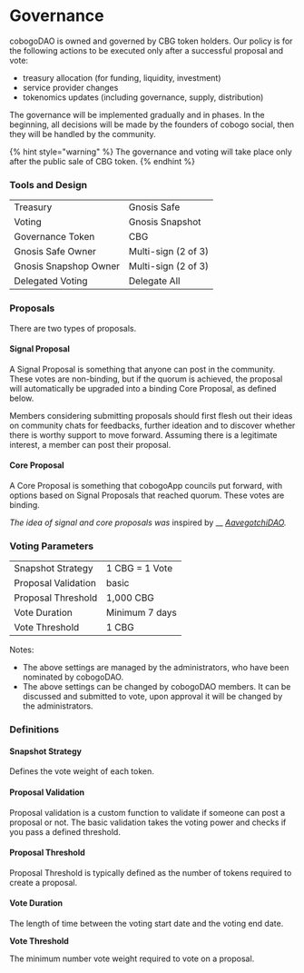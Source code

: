 # Governance

cobogoDAO is owned and governed by CBG token holders. Our policy is for the following actions to be executed only after a successful proposal and vote:

* treasury allocation (for funding, liquidity, investment)
* service provider changes
* tokenomics updates (including governance, supply, distribution)

The governance will be implemented gradually and in phases. In the beginning, all decisions will be made by the founders of cobogo social, then they will be handled by the community.

{% hint style="warning" %}
The governance and voting will take place only after the public sale of CBG token.
{% endhint %}

### Tools and Design

|                       |                     |
| --------------------- | ------------------- |
| Treasury              | Gnosis Safe         |
| Voting                | Gnosis Snapshot     |
| Governance Token      | CBG                 |
| Gnosis Safe Owner     | Multi-sign (2 of 3) |
| Gnosis Snapshop Owner | Multi-sign (2 of 3) |
| Delegated Voting      | Delegate All        |

### Proposals

There are two types of proposals.

#### Signal Proposal

A Signal Proposal is something that anyone can post in the community. These votes are non-binding, but if the quorum is achieved, the proposal will automatically be upgraded into a binding Core Proposal, as defined below.

Members considering submitting proposals should first flesh out their ideas on community chats for feedbacks, further ideation and to discover whether there is worthy support to move forward. Assuming there is a legitimate interest, a member can post their proposal.

#### Core Proposal

A Core Proposal is something that cobogoApp councils put forward, with options based on Signal Proposals that reached quorum. These votes are binding.

_The idea of signal and core proposals was_ inspired by __ [_AavegotchiDAO_](https://aavegotchi.medium.com/scaling-aavegotchidao-c7e589de0333)_._

### Voting Parameters

|                     |                |
| ------------------- | -------------- |
| Snapshot Strategy   | 1 CBG = 1 Vote |
| Proposal Validation | basic          |
| Proposal Threshold  | 1,000 CBG      |
| Vote Duration       | Minimum 7 days |
| Vote Threshold      | 1 CBG          |

Notes:

* The above settings are managed by the administrators, who have been nominated by cobogoDAO.
* The above settings can be changed by cobogoDAO members. It can be discussed and submitted to vote, upon approval it will be changed by the administrators.

### Definitions

#### Snapshot Strategy

Defines the vote weight of each token.

#### Proposal Validation

Proposal validation is a custom function to validate if someone can post a proposal or not. The basic validation takes the voting power and checks if you pass a defined threshold.

#### Proposal Threshold

Proposal Threshold is typically defined as the number of tokens required to create a proposal.&#x20;

#### Vote Duration

The length of time between the voting start date and the voting end date.

**Vote Threshold**

The minimum number vote weight required to vote on a proposal.
